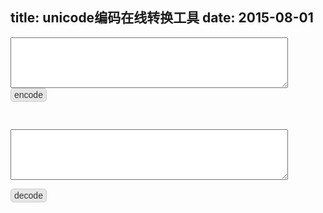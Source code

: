title: unicode编码在线转换工具
date: 2015-08-01
---
<div>
<textarea id="encode" style="width: 88%;" rows="5"></textarea>
<button id="btnEncode" style="border: 1px solid #ccc; background-color:#e6e6e6; border-radius: 5px; padding: 2px 5px; font-size: 14px; color: #333;">encode</button><p id="encode_result" style="word-break: break-all;"></p>

<textarea id="decode" style="margin-top: 30px; width: 88%;" rows="5"></textarea>
<button id="btnDecode" style="border: 1px solid #ccc; background-color:#e6e6e6; border-radius: 5px; padding: 2px 5px; font-size: 14px; color: #333;">decode</button><p id="decode_result" style="word-break: break-all;"></p>
</div>

<script type="text/javascript">
    $(function(){
        var $decode = $("#decode"), $decode_result = $("#decode_result"),
            $encode = $("#encode"), $encode_result = $("#encode_result");

        $("#btnEncode").on("click", function(){
            //$encode_result.text(escape($encode.val()).replace(/%u/g, '\\u'));
            var text = $encode.val(), len = text.length, results = [];
            while(len){
                results.unshift(
                    '\\u' +
                    ('000' + text.charCodeAt(--len).toString(16)).slice(-4)
                );
            }
            $encode_result.text(results.join(''));
        });

        $("#btnDecode").on("click", function(){
            $decode_result.text(unescape($decode.val().replace(/\\u/g, '%u')));
        });
    });
</script>